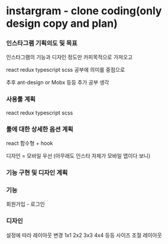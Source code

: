# instargram - clone coding(only design copy and plan)

### 인스타그램 기획의도 및 목표

인스타그램의 기능과 디자인 정도만 카피목적으로 가져오고

react redux typescript scss 공부에 의미를 중점으로

추후 ant-design or Mobx 등등 추가 공부 생각

### 사용툴 계획

react
redux
typescript
scss

### 툴에 대한 상세한 옵션 계획

react 함수형 + hook

디자인 = 모바일 우선 (아무래도 인스타 자체가 모바일 앱이다 보니)

### 기능 구현 및 디자인 계획

### 기능

회원가입 - 로그인



### 디자인

설정에 따라 레이아웃 변경 1x1 2x2 3x3 4x4 등등 사이즈 조절 레이아웃
